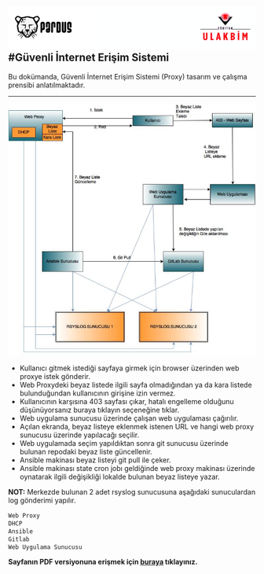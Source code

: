 ![ULAKBIM](../img/ulakbim.jpg)
#Güvenli İnternet Erişim Sistemi
------

Bu dokümanda, Güvenli İnternet Erişim Sistemi (Proxy) tasarım ve çalışma prensibi anlatılmaktadır.

------

![WebProxy](../img/WebProxyDiyagram.jpg)

  * Kullanıcı gitmek istediği sayfaya girmek için browser üzerinden web proxye istek gönderir.
  * Web Proxydeki beyaz listede ilgili sayfa olmadığından ya da kara listede bulunduğundan kullanıcının girişine izin vermez.
  * Kullanıcının karşısına 403 sayfası çıkar, hatalı engelleme olduğunu düşünüyorsanız buraya tıklayın seçeneğine tıklar.
  * Web uygulama sunucusu üzerinde çalışan web uygulaması çağırılır.
  * Açılan ekranda, beyaz listeye eklenmek istenen URL ve hangi web proxy sunucusu üzerinde yapılacağı seçilir.
  * Web uygulamada seçim yapıldıktan sonra git sunucusu üzerinde bulunan repodaki beyaz liste güncellenir.
  * Ansible makinası beyaz listeyi git pull ile çeker.
  * Ansible makinası state cron jobı geldiğinde web proxy makinası üzerinde oynatarak ilgili değişikliği lokalde bulunan beyaz listeye yazar.

**NOT:** Merkezde bulunan 2 adet rsyslog sunucusuna aşağıdaki sunuculardan log gönderimi yapılır.
    
    Web Proxy
    DHCP
    Ansible
    Gitlab
    Web Uygulama Sunucusu

**Sayfanın PDF versiyonuna erişmek için [buraya](guvenli-internet-erisim-sistemi.pdf) tıklayınız.**

